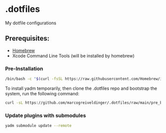 # .dotfiles
My dotfile configurations

## Prerequisites:
- [Homebrew](https://brew.sh/)
- Xcode Command Line Tools (will be installed by homebrew)

### Pre-Installation
```bash
/bin/bash -c "$(curl -fsSL https://raw.githubusercontent.com/Homebrew/install/HEAD/install.sh)"
```
To install yadm temporarily, then clone the .dotfiles repo and bootstrap the system, run the following command:

```bash
curl -sL https://github.com/marcogreiveldinger/.dotfiles/raw/main/pre_bootstrap.sh | bash
```


### Update plugins with submodules
```bash
yadm submodule update --remote
```

